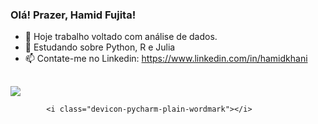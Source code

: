 ### Olá! Prazer, Hamid Fujita! 

- 🔭 Hoje trabalho voltado com análise de dados.
- 🌱 Estudando sobre  Python, R e Julia
- 📫 Contate-me no Linkedin: https://www.linkedin.com/in/hamidkhani

##

 <img src="https://cdn.jsdelivr.net/gh/devicons/devicon/icons/python/python-original-wordmark.svg" />
 
            <i class="devicon-pycharm-plain-wordmark"></i>
          
          
